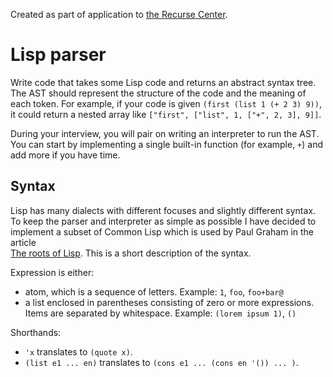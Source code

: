 Created as part of application to [the Recurse Center](https://www.recurse.com/).

# Lisp parser

Write code that takes some Lisp code and returns an abstract syntax tree.
The AST should represent the structure of the code and the meaning of each token.
For example, if your code is given `(first (list 1 (+ 2 3) 9))`, it could return
a nested array like `["first", ["list", 1, ["+", 2, 3], 9]]`.

During your interview, you will pair on writing an interpreter to run the AST.
You can start by implementing a single built-in function (for example, `+`) and add
more if you have time.

## Syntax

Lisp has many dialects with different focuses and slightly different syntax.
To keep the parser and interpreter as simple as possible I have decided to
implement a subset of Common Lisp which is used by Paul Graham in the article  
[The roots of Lisp](http://www.paulgraham.com/rootsoflisp.html). This is a
short description of the syntax.

Expression is either:
 - atom, which is a sequence of letters. Example: `1`, `foo`, `foo+bar@`
 - a list enclosed in parentheses consisting of zero or more expressions.
   Items are separated by whitespace. Example: `(lorem ipsum 1)`, `()`

Shorthands:
 - `'x` translates to `(quote x)`.
 - `(list e1 ... en)` translates to `(cons e1 ... (cons en '()) ... )`.

